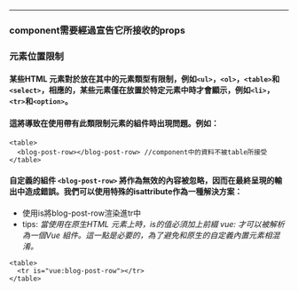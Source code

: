 ---
### component需要經過宣告它所接收的props
### 元素位置限制
#### 某些HTML 元素對於放在其中的元素類型有限制，例如```<ul>```，```<ol>```，```<table>```和```<select>```，相應的，某些元素僅在放置於特定元素中時才會顯示，例如```<li>```，```<tr>```和```<option>```。
#### 這將導致在使用帶有此類限制元素的組件時出現問題。例如：
```
<table>
  <blog-post-row></blog-post-row> //component中的資料不被table所接受
</table>
```
#### 自定義的組件 ```<blog-post-row>``` 將作為無效的內容被忽略，因而在最終呈現的輸出中造成錯誤。我們可以使用特殊的isattribute作為一種解決方案：
- 使用is將blog-post-row渲染進tr中
- tips: *當使用在原生HTML 元素上時，is的值必須加上前綴 vue: 才可以被解析為一個Vue 組件。這一點是必要的，為了避免和原生的自定義內置元素相混淆。*
```
<table>
  <tr is="vue:blog-post-row"></tr>
</table>
```